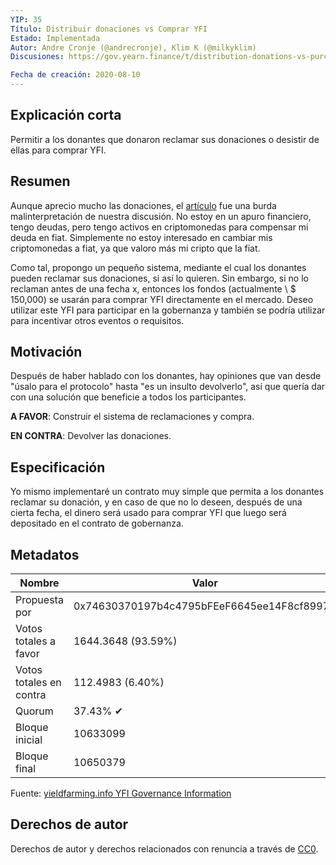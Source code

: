 ```yaml
---
YIP: 35
Título: Distribuir donaciones vs Comprar YFI	
Estado: Implementada
Autor: Andre Cronje (@andrecronje), Klim K (@milkyklim)
Discusiones: https://gov.yearn.finance/t/distribution-donations-vs-purchasing-yfi/2244

Fecha de creación: 2020-08-10
---
```


## Explicación corta

Permitir a los donantes que donaron reclamar sus donaciones o desistir de ellas para comprar YFI.

## Resumen

Aunque aprecio mucho las donaciones, el [artículo](https://decrypt.co/37995/exclusive-yfi-andre-cronje-broke-quitting-defi) fue una burda malinterpretación de nuestra discusión. No estoy en un apuro financiero, tengo deudas, pero tengo activos en criptomonedas para compensar mi deuda en fiat. Simplemente no estoy interesado en cambiar mis criptomonedas a fiat, ya que valoro más mi cripto que la fiat.

Como tal, propongo un pequeño sistema, mediante el cual los donantes pueden reclamar sus donaciones, si así lo quieren. Sin embargo, si no lo reclaman antes de una fecha x, entonces los fondos (actualmente \ $ 150,000) se usarán para comprar YFI directamente en el mercado. Deseo utilizar este YFI para participar en la gobernanza y también se podría utilizar para incentivar otros eventos o requisitos.

## Motivación

Después de haber hablado con los donantes, hay opiniones que van desde "úsalo para el protocolo" hasta "es un insulto devolverlo", así que quería dar con una solución que beneficie a todos los participantes.

**A FAVOR**: Construir el sistema de reclamaciones y compra.

**EN CONTRA**: Devolver las donaciones.

## Especificación

Yo mismo implementaré un contrato muy simple que permita a los donantes reclamar su donación, y en caso de que no lo deseen, después de una cierta fecha, el dinero será usado para comprar YFI que luego será depositado en el contrato de gobernanza.


## Metadatos

| Nombre                | Valor                                      |
|---------------------|--------------------------------------------|
| Propuesta por        | 0x74630370197b4c4795bFEeF6645ee14F8cf8997D |
| Votos totales a favor     | 1644.3648 (93.59%)                         |
| Votos totales en contra | 112.4983 (6.40%)                           |
| Quorum              | 37.43% ✔                                   |
| Bloque inicial         | 10633099                                   |
| Bloque final          | 10650379                                   |

Fuente: [yieldfarming.info YFI Governance Information](https://yieldfarming.info/yearn/vote/)

## Derechos de autor

Derechos de autor y derechos relacionados con renuncia a través de [CC0](https://creativecommons.org/publicdomain/zero/1.0/).

